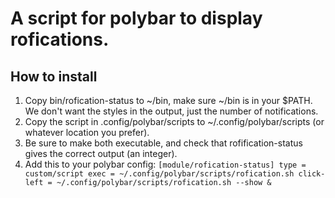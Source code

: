 # A script for polybar to display rofications.

## How to install

1. Copy bin/rofication-status to ~/bin, make sure ~/bin is in your $PATH. We don't want the styles in the output, just the number of notifications.
2. Copy the script in .config/polybar/scripts to ~/.config/polybar/scripts (or whatever location you prefer). 
3. Be sure to make both executable, and check that rofification-status gives the correct output (an integer).
4. Add this to your polybar config: 
    `[module/rofication-status]
    type = custom/script
    exec = ~/.config/polybar/scripts/rofication.sh
    click-left = ~/.config/polybar/scripts/rofication.sh --show &`
